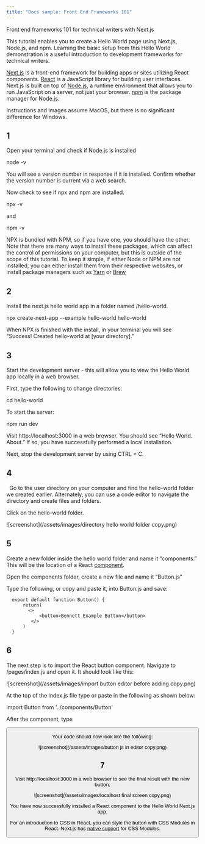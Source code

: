 ```yaml
---
title: "Docs sample: Front End Frameworks 101"
---
```


Front end frameworks 101 for technical writers with Next.js

This tutorial enables you to create a Hello World page using Next.js, Node.js, and npm. Learning the basic setup from this Hello World demonstration is a useful introduction to development frameworks for technical writers.

[Next.js](https://nextjs.org) is a front-end framework for building apps or sites utilizing React components. [React](https://reactjs.org) is a JavaScript library for building user interfaces. Next.js is built on top of [Node.js](https://nodejs.org/en/), a runtime environment that allows you to run JavaScript on a server, not just your browser. [npm](https://www.npmjs.com) is the package manager for Node.js.

Instructions and images assume MacOS, but there is no significant difference for Windows. 


1
---

Open your terminal and check if Node.js is installed

  node -v

You will see a version number in response if it is installed. Confirm whether the version number is current via a web search.

Now check to see if npx and npm are installed.

  npx -v

and

  npm -v 


NPX is bundled with NPM, so if you have one, you should have the other. Note that there are many ways to install these packages, which can affect the control of permissions on your computer, but this is outside of the scope of this tutorial. To keep it simple, if either Node or NPM are not installed, you can either install them from their respective websites, or install package managers such as [Yarn](https://yarnpkg.com/getting-started/migration) or [Brew](https://brew.sh)


2
---

Install the next.js hello world app in a folder named /hello-world.

  npx create-next-app --example hello-world hello-world

When NPX is finished with the install, in your terminal you will see "Success! Created hello-world at [your directory]."


3
---

Start the development server - this will allow you to view the Hello World app locally in a web browser.

First, type the following to change directories:

  cd hello-world

To start the server:

  npm run dev

Visit http://localhost:3000 in a web browser.  You should see “Hello World. About.” If so, you have successfully performed a local installation.

Next, stop the development server by using CTRL + C.


4
---
 
Go to the user directory on your computer and find the hello-world folder we created earlier. Alternately, you can use a code editor to navigate the directory and create files and folders.

Click on the hello-world folder.

![screenshot](/assets/images/directory hello world folder copy.png)


5
---

Create a new folder inside the hello world folder and name it “components.” This will be the location of a React [component](https://reactjs.org/docs/components-and-props.html).

Open the components folder, create a new file and name it “Button.js”

Type the following, or copy and paste it, into Button.js and save:

```
  export default function Button() {
      return(
      	<>
          	<button>Bennett Example Button</button>
    	 </>
      )
  }
```


6
---

The next step is to import the React button component.  Navigate to /pages/index.js and open it. It should look like this:

![screenshot](/assets/images/import button editor before adding copy.png)

At the top of the index.js file type or paste in the following as shown below:

  import Button from '../components/Button'

After the </Link> component, type

  <Button />

Your code should now look like the following:

![screenshot](/assets/images/button js in editor copy.png)


7
---

Visit http://localhost:3000 in a web browser to see the final result with the new button.

![screenshot](/assets/images/localhost final screen copy.png)

You have now successfully installed a React component to the Hello World Next.js app.

For an introduction to CSS in React, you can style the button with CSS Modules in React. Next.js has [native support](https://nextjs.org/docs/basic-features/built-in-css-support#adding-component-level-css) for CSS Modules.
